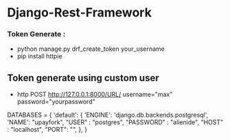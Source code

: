 # Django-Rest-Framework

### Token Generate :
- python manage.py drf_create_token your_username
- pip install httpie
## Token generate using custom user
- http POST http://127.0.0.1:8000/URL/ username="max" password="yourpassword"


DATABASES = {
    'default': {
        'ENGINE': 'django.db.backends.postgresql',
        'NAME': "upayfork",
        "USER" : "postgres",
        "PASSWORD" : "alienide",
        "HOST" : "localhost",
        "PORT": "",
    },
}
